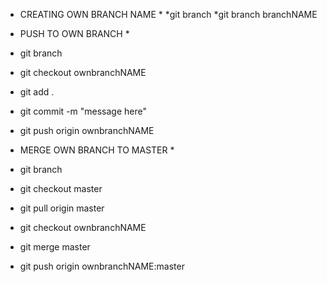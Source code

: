 * CREATING OWN BRANCH NAME *
*git branch
*git branch branchNAME

* PUSH TO OWN BRANCH *
* git branch
* git checkout ownbranchNAME
* git add .
* git commit -m "message here"
* git push origin ownbranchNAME

* MERGE OWN BRANCH TO MASTER *
* git branch
* git checkout master
* git pull origin master
* git checkout ownbranchNAME
* git merge master
* git push origin ownbranchNAME:master
